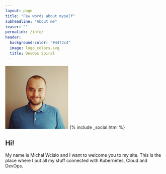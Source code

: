 ```yaml
---
layout: page
title: "Few words about myself"
subheadline: "About me"
teaser: ""
permalink: /info/
header:
  background-color: "#4472c4"
  image: logo_colors.svg
  title: DevOps Spiral
---
```

![Me](/images/me.jpg)
{% include _social.html %}

## Hi!

My name is Michał Wcisło and I want to welcome you to my site. This is the place where I put all my stuff connected with Kubernetes, Cloud and DevOps.
